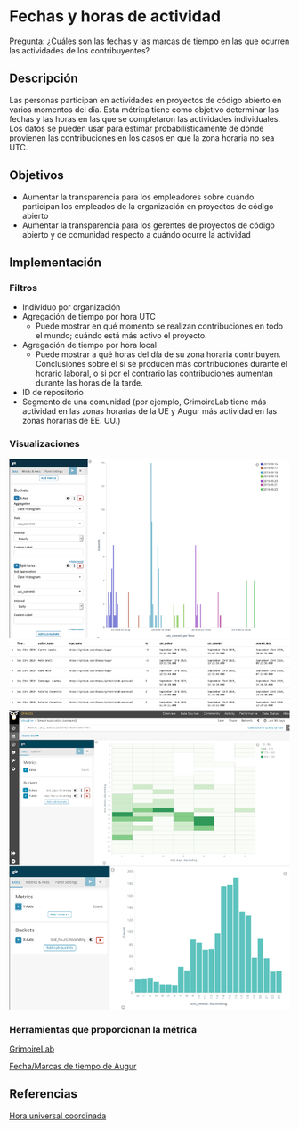 # Fechas y horas de actividad

Pregunta: ¿Cuáles son las fechas y las marcas de tiempo en las que ocurren las actividades de los contribuyentes?

## Descripción

Las personas participan en actividades en proyectos de código abierto en varios momentos del día. Esta métrica tiene como objetivo determinar las fechas y las horas en las que se completaron las actividades individuales. Los datos se pueden usar para estimar probabilísticamente de dónde provienen las contribuciones en los casos en que la zona horaria no sea UTC.

## Objetivos

* Aumentar la transparencia para los empleadores sobre cuándo participan los empleados de la organización en proyectos de código abierto
* Aumentar la transparencia para los gerentes de proyectos de código abierto y de comunidad respecto a cuándo ocurre la actividad

## Implementación

### Filtros
* Individuo por organización
* Agregación de tiempo por hora UTC
  - Puede mostrar en qué momento se realizan contribuciones en todo el mundo; cuándo está más activo el proyecto.
* Agregación de tiempo por hora local
  - Puede mostrar a qué horas del día de su zona horaria contribuyen. Conclusiones sobre el si se producen más contribuciones durante el horario laboral, o si por el contrario las contribuciones aumentan durante las horas de la tarde.
* ID de repositorio
* Segmento de una comunidad (por ejemplo, GrimoireLab tiene más actividad en las zonas horarias de la UE y Augur más actividad en las zonas horarias de EE. UU.)

### Visualizaciones

![Date Time Chart 1](images/activity-dates-and-times_1.png)
![Date Time Chart 2](images/activity-dates-and-times_2.png)
![Date Time Chart 3](images/activity-dates-and-times_3.png)
![Date Time Chart 4](images/activity-dates-and-times_4.png)


### Herramientas que proporcionan la métrica

[GrimoireLab](https://chaoss.github.io/grimoirelab/)

[Fecha/Marcas de tiempo de Augur](https://docs.augur.net/#dates-timestamps)

## Referencias

[Hora universal coordinada](https://en.wikipedia.org/wiki/Coordinated_Universal_Time)
